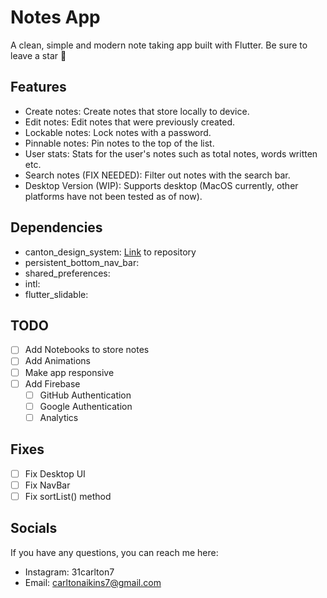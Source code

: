 # Notes App

A clean, simple and modern note taking app built with Flutter. Be sure to leave a star 🌟

## Features

- Create notes: Create notes that store locally to device.
- Edit notes: Edit notes that were previously created.
- Lockable notes: Lock notes with a password.
- Pinnable notes: Pin notes to the top of the list.
- User stats: Stats for the user's notes such as total notes, words written etc.
- Search notes (FIX NEEDED): Filter out notes with the search bar.
- Desktop Version (WIP): Supports desktop (MacOS currently, other platforms have not been tested as of now).


## Dependencies

- canton_design_system: [Link](https://github.com/31Carlton7/canton_design_system) to repository
- persistent_bottom_nav_bar:
- shared_preferences:
- intl:
- flutter_slidable:

## TODO

- [ ] Add Notebooks to store notes
- [ ] Add Animations
- [ ] Make app responsive
- [ ] Add Firebase
  - [ ] GitHub Authentication
  - [ ] Google Authentication
  - [ ] Analytics

## Fixes
- [ ] Fix Desktop UI
- [ ] Fix NavBar
- [ ] Fix sortList() method

## Socials

If you have any questions, you can reach me here:

- Instagram: 31carlton7
- Email: carltonaikins7@gmail.com
